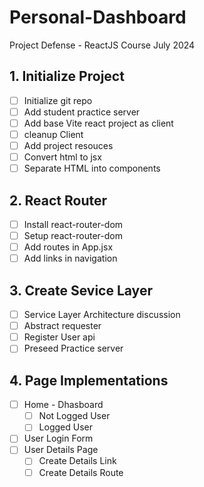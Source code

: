 # Personal-Dashboard
Project Defense - ReactJS Course July 2024


## 1. Initialize Project
- [ ] Initialize git repo
- [ ] Add student practice server
- [ ] Add base Vite react project as client
- [ ] cleanup Client
- [ ] Add project resouces
- [ ] Convert html to jsx
- [ ] Separate HTML into components

## 2. React Router
- [ ] Install react-router-dom
- [ ] Setup react-router-dom
- [ ] Add routes in App.jsx
- [ ] Add links in navigation

## 3. Create Sevice Layer
- [ ] Service Layer Architecture discussion
- [ ] Abstract requester
- [ ] Register User api
- [ ] Preseed Practice server

## 4. Page Implementations
- [ ] Home - Dhasboard
  - [ ] Not Logged User
  - [ ] Logged User
- [ ] User Login Form
- [ ] User Details Page
  - [ ] Create Details Link
  - [ ] Create Details Route